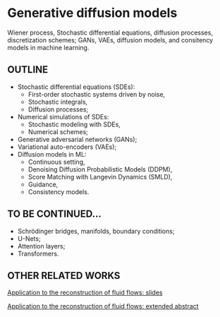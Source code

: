# Generative diffusion models

Wiener process, Stochastic differential equations, diffusion processes, discretization schemes;
GANs, VAEs, diffusion models, and consitency models in machine learning.

## OUTLINE

* Stochastic differential equations (SDEs):
  - First-order stochastic systems driven by noise,
  - Stochastic integrals,
  - Diffusion processes; 
* Numerical simulations of SDEs:
  - Stochastic modeling with SDEs,
  - Numerical schemes;
* Generative adversarial networks (GANs);
* Variational auto-encoders (VAEs);
* Diffusion models in ML:
  - Continuous setting,
  - Denoising Diffusion Probabilistic Models (DDPM),
  - Score Matching with Langevin Dynamics (SMLD),
  - Guidance,
  - Consistency models.

## TO BE CONTINUED...

* Schrödinger bridges, manifolds, boundary conditions;
* U-Nets;
* Attention layers;
* Transformers.

## OTHER RELATED WORKS

[Application to the reconstruction of fluid flows: slides](https://github.com/ericsavin/Talks/blob/main/GdR-I-GAIA-dec2024.pdf)

[Application to the reconstruction of fluid flows: extended abstract](https://hal.science/hal-04699402)

